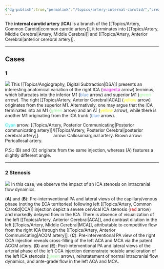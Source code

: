 ```yaml
---
{"dg-publish":true,"permalink":"/topics/artery-internal-carotid/","created":"2023-10-19T13:27:23.960-07:00","updated":"2024-03-06T18:36:29.100-08:00"}
---
```



The **internal carotid artery** (**ICA**) is a branch of the [[Topics/Artery, Common Carotid\|common carotid artery]], it terminates into [[Topics/Artery, Middle Cerebral\|Artery, Middle Cerebral]] and [[Topics/Artery, Anterior Cerebral\|anterior cerebral artery]].

---

## Cases 

### 1

![](https://i.imgur.com/KY5eyYy.jpg)
This [[Topics/Angiography, Digital Subtraction\|DSA]] presents an interesting anatomical variation of the right ICA (<span style="color:magenta">magenta</span> arrow) terminus, which bifurcates into the inferior M1 (<span style="color:cornflowerblue">blue</span> arrow) and superior M1 (<span style="color:palegreen">green</span> arrow). The right [[Topics/Artery, Anterior Cerebral\|ACA]] (<span style="color:yellow">yellow</span> arrow) originates from the superior M1. Alternatively, one may argue that the ICA terminates into an M1 (<span style="color:palegreen">green</span> arrow) and an A1 (<span style="color:yellow">yellow</span> arrow), while there is another M1 originating from the ICA trunk (<span style="color:cornflowerblue">blue</span> arrow).

<span style="color:cyan">Cyan</span> arrow: [[Topics/Artery, Posterior Communicating\|Posterior communicating artery]]/[[Topics/Artery, Posterior Cerebral\|posterior cerebral artery]].
<span style="color:white">White</span> arrow: Callosomarginal artery.
<span style="color:brow">Brown</span> arrow: Pericallosal artery.

P.S.: (B) and (C) originate from the same injection, whereas (A) features a slightly different angle.

---

### 2 Stenosis

![](https://i.imgur.com/YiXQnFM.png)
In this case, we observe the impact of an ICA stenosis on intracranial flow dynamics. 

(**A**) and (**B**): Pre-internventional PA and lateral views of the capillary/venous phase (noting the ECA territories) following left [[Topics/Artery, Common Carotid\|CCA]] injection depict a severe cervical ICA stenosis (<span style="color: red">red</span> arrow) and markedly delayed flow in the ICA. There is absence of visualization of the left [[Topics/Artery, Anterior Cerebral\|ACA]], and contrast dilution in the left [[Topics/Artery, Middle Cerebral\|MCA]], attributable to competitive flow from the right ICA through the [[Topics/Artery, Anterior Communicating\|ACOM artery]].
(**C**): Pre-interventional PA view of the right CCA injection reveals cross-filling of the left ACA and MCA via the patent ACOM artery.
(**D**) and (**E**): Post-interventional PA and lateral views of the arterial phase of the left CCA injection demonstrate notable amelioration of the left ICA stenosis (<span style="color: palegreen">green</span> arrow), reinstatement of normal intracranial flow dynamics, and ante-grade flow in the left ACA and MCA.